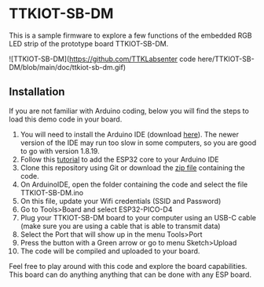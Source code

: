 # TTKIOT-SB-DM

This is a sample firmware to explore a few functions of the embedded RGB LED strip of the prototype board TTKIOT-SB-DM.

![TTKIOT-SB-DM](https://github.com/TTKLabsenter code here/TTKIOT-SB-DM/blob/main/doc/ttkiot-sb-dm.gif)

## Installation
If you are not familiar with Arduino coding, below you will find the steps to load this demo code in your board.

 1. You will need to install the Arduino IDE (download [here](https://www.arduino.cc/en/software)). The newer version of the IDE may run too slow in some computers, so you are good to go with version 1.8.19.
 2.  Follow this [tutorial](https://randomnerdtutorials.com/installing-the-esp32-board-in-arduino-ide-windows-instructions/) to add the ESP32 core to your Arduino IDE
 3. Clone this repository using Git or download the [zip file](https://github.com/TTKLabs/TTKIOT-SB-DM/archive/refs/heads/main.zip) containing the code.
 4. On ArduinoIDE, open the folder containing the code and select the file TTKIOT-SB-DM.ino
 5. On this file, update your Wifi credentials (SSID and Password)
 6. Go to Tools>Board and select ESP32-PICO-D4
 7. Plug your TTKIOT-SB-DM board to your computer using an USB-C cable (make sure you are using a cable that is able to transmit data)
 8. Select the Port that will show up in the menu Tools>Port
 9. Press the button with a Green arrow or go to menu Sketch>Upload
 10. The code will be compiled and uploaded to your board.

Feel free to play around with this code and explore the board capabilities. This board can do anything anything that can be done with any ESP board. 
